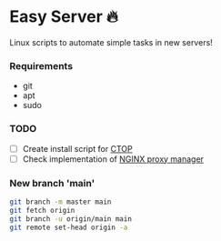 # Easy Server :fire:

Linux scripts to automate simple tasks in new servers!

### Requirements

- git
- apt
- sudo

### TODO

- [ ] Create install script for [CTOP](https://github.com/bcicen/ctop)
- [ ] Check implementation of [NGINX proxy manager](https://nginxproxymanager.com/)

### New branch 'main'

```bash
git branch -m master main
git fetch origin
git branch -u origin/main main
git remote set-head origin -a
```
